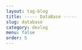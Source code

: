 ```yaml
---
layout: tag-blog
title: ----- DataBase -----
slug: database
category: devlog
menu: false
order: 5
---
```

